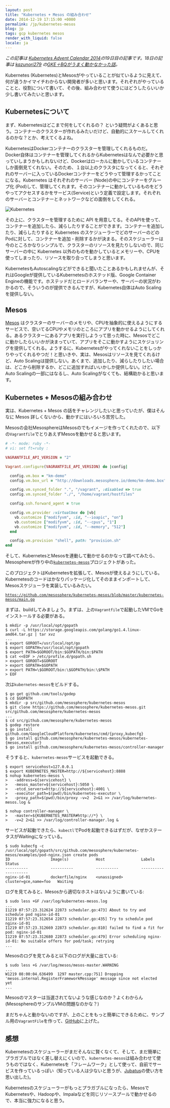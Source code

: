 ```yaml
---
layout: post
title: "Kubernetes + Mesos の組み合わせ"
date: 2014-12-19 17:15:00 +0000
permalink: /jp/kubernetes-mesos
blog: jp
tags: gcp kubernetes mesos
render_with_liquid: false
locale: ja
---
```


_この記事は [Kubernetes Advent Calendar 2014](http://qiita.com/advent-calendar/2014/kubernetes)の19日目の記事です。18日の記事は [kazunori279](http://qiita.com/kazunori279) の[GKE＋BQがうまく動かなかった話](http://qiita.com/kazunori279/items/974c8b848af079d48d9c)。_

Kubernetes (Kubernetes)とMesosがやっていることが似ているように見えて、何が違うかイマイチわからない開発者が多いと思います。それぞれがやっていることと、役割について書いて、その後、組み合わせて使うにはどうしたらいいか少し書いてみたいと思います。

## Kubernetesについて

まず、Kubernetesはどこまで何をしてくれるの？ という疑問がよくあると思う。コンテナーのクラスターが作れるみたいだけど、自動的にスケールしてくれるのかな？とか、考えてくるよね。

KubernetesはDockerコンテナーのクラスターを管理してくれるものだ。Docker自体はコンテナーを管理してくれるからKubernetesはなんで必要かと思っていしまうかもしれないけど、Dockerはローカルに動かしているコンテナーしか面倒見てくれない。そのため、１台以上のクラスタになってくると、それぞれのサーバーに入っているDockerコンテナーをどうやって管理するかってことになる。Kubernetes はそれぞれのサーバー (Node)の中にコンテナーをグループ化 (Pod)して、管理してくれます。そのコンテナーに動かしているものをどうやってアクセスするかをサービス(Service)という定義で設定します。それぞれのサーバーとコンテナーとネットワークなどの面倒をしてくれる。

![Kubernetes](/assets/images/727/Kubernetes_big.png)

その上に、クラスターを管理するために API を用意してる。そのAPIを使って、コンテナーを追加したら、減らしたりすることができます。コンテナーを追加したり、減らしたりすると Kubernetes のスケジューラーでどのサーバーのどのPodに対して、コンテナーを追加・削除するかが決まる。そのスケジューラーは今のところかなりシンプルで、クラスターのリソースを見たりしないので、同じサーバーの中に Kubernetes 以外のものを動かしているとメモリーや、CPUを使ってしまったり、リソースを取り合ってしまうと思います。

KubernetesもAutoscalingなどができると聞いたことあるかもしれませんが、それはGoogleが提供しているKubernetesのホステッド版、Google Container Engineの機能です。ホステッドだとロードバランサーや、サーバーの状況がわかるので、そういうのが提供できるんですが、Kubernetes自体はAuto Scalingを提供しない。

## Mesos

[Mesos](http://mesos.apache.org/) はクラスターのサーバーのメモリや、CPUを抽象的に使えるようにするサービスで、空いてるCPUやメモリのところにアプリを動かせるようにしてくれる。あるクラスターにあるアプリを実行しようって思った時に、Mesosでどこに動かしたらいいかが決まっていて、アプリをそこに動かすようにスケジュリングを提供してくれる。ようするに、Kubernetesがやってくれないことをしっかりやってくれるやつだ！と思いきや、実は、Mesosはリソースを見てくれるけど、Auto Scalingは提供しない。あくまで、追加したり、減らしたりしたい場合は、どこから削除するか、どこに追加すればいいかしか提供しない。けど、Auto Scalingの一部にはなるし、Auto Scalingがなくても、結構助かると思います。

## Kubernetes + Mesosの組み合わせ

実は、Kubernetes + Mesos の話をチャレンジしたいと思っていたが、僕はそんなに Mesos 詳しくないから、動かすにはいろいろ苦労した。

Mesosの会社MesosphereはMesosのでもイメージを作ってくれたので、以下の`Vagrantfile`でとりあえずMesosを動かせると思います。

```ruby
# -*- mode: ruby -*-
# vi: set ft=ruby :

VAGRANTFILE_API_VERSION = "2"

Vagrant.configure(VAGRANTFILE_API_VERSION) do |config|

  config.vm.box = "km-demo"
  config.vm.box_url = "http://downloads.mesosphere.io/demo/km-demo.box"

  config.vm.synced_folder ".", "/vagrant", :disabled => true
  config.vm.synced_folder "./", "/home/vagrant/hostfiles"

  config.ssh.forward_agent = true

  config.vm.provider :virtualbox do |vb|
    vb.customize ["modifyvm", :id, "--ioapic", "on"]
    vb.customize ["modifyvm", :id, "--cpus", "1"]
    vb.customize ["modifyvm", :id, "--memory", "512"]
  end

  config.vm.provision "shell", path: "provision.sh"
end
```

そして、KubernetesとMesosを連動して動かせるのかなって調べてみたら、Mesosphereが作り中の[`kubernetes-mesos`](https://github.com/mesosphere/kubernetes-mesos)プロジェクトがあった。

このプロジェクトはKubernetesを拡張して、Mesosが使えるようにしている。Kubernetesのコードはかなりパッケージ化してそのままインポートして、Mesosスケジューラを実装しているみたい。

[`https://github.com/mesosphere/kubernetes-mesos/blob/master/kubernetes-mesos/main.go`](https://github.com/mesosphere/kubernetes-mesos/blob/master/kubernetes-mesos/main.go)

まずは、buildしてみましょう。まずは、上の`Vagrantfile`で起動したVMでGoをインストールする必要がある。

```shell
$ mkdir -p /usr/local/opt/gopath
$ curl -L https://storage.googleapis.com/golang/go1.4.linux-amd64.tar.gz | tar xvz
...
$ export GOROOT=/usr/local/opt/go
$ export GOPATH=/usr/local/opt/gopath
$ export PATH=$GOROOT/bin:$GOPATH/bin:$PATH
$ cat <<EOF > /etc/profile.d/gopath.sh
> export GOROOT=$GOROOT
> export GOPATH=$GOPATH
> export PATH=\$GOROOT/bin:\$GOPATH/bin:\$PATH
> EOF
```

次は`kubernetes-mesos`をビルドする。

```shell
$ go get github.com/tools/godep
$ cd $GOPATH
$ mkdir -p src/github.com/mesosphere/kubernetes-mesos
$ git clone https://github.com/mesosphere/kubernetes-mesos.git src/github.com/mesosphere/kubernetes-mesos
...
$ cd src/github.com/mesosphere/kubernetes-mesos
$ godep restore
$ go install github.com/GoogleCloudPlatform/kubernetes/cmd/{proxy,kubecfg}
$ go install github.com/mesosphere/kubernetes-mesos/kubernetes-{mesos,executor}
$ go install github.com/mesosphere/kubernetes-mesos/controller-manager
```

そうすると、`kubernetes-mesos`サービスを起動できる。

```shell
$ export servicehost=127.0.0.1
$ export KUBERNETES_MASTER=http://${servicehost}:8888
$ nohup kubernetes-mesos \
>   -address=${servicehost} \
>   -mesos_master=${servicehost}:5050 \
>   -etcd_servers=http://${servicehost}:4001 \
>   -executor_path=$(pwd)/bin/kubernetes-executor \
>   -proxy_path=$(pwd)/bin/proxy -v=2  2>&1 >> /var/log/kubernetes-mesos.log &
```

```shell
$ nohup controller-manager \
>   -master=${KUBERNETES_MASTER#http://*} \
>   -v=2 2>&1 >> /var/log/controller-manager.log &
```

サービスが起動できたら、`kubectl`でPodを起動できるはずだが、なぜかステータスがWaitingになっている。

```shell
$ sudo kubecfg -c /usr/local/opt/gopath/src/github.com/mesosphere/kubernetes-mesos/examples/pod-nginx.json create pods
ID                  Image(s)            Host                Labels                 Status
----------          ----------          ----------          ----------             ----------
nginx-id-01         dockerfile/nginx    <unassigned>        cluster=gce,name=foo   Waiting
```

ログを見てみると、Mesosから適切なホストはないように書いている:

```shell
$ sudo less +GF /var/log/kubernetes-mesos.log
...
I1219 07:57:23.312624 22873 scheduler.go:473] About to try and schedule pod nginx-id-01
I1219 07:57:23.312654 22873 scheduler.go:435] Try to schedule pod nginx-id-01
I1219 07:57:23.312669 22873 scheduler.go:810] failed to find a fit for pod: nginx-id-01
I1219 07:57:23.312680 22873 scheduler.go:479] Error scheduling nginx-id-01: No suitable offers for pod/task; retrying
...
```

Mesosのログを見てみると以下のログが大量に出ている:

```shell
$ sudo less +G /var/log/mesos/mesos-master.WARNING
...
W1219 08:00:04.636499  1297 master.cpp:751] Dropping 'mesos.internal.RegisterFrameworkMessage' message since not elected yet
...
```

Mesosのマスターは当選されてないような感じなのか？よくわからん (MesosphereのサンプルVMの問題なのかな？)

まだちゃんと動かないのですが、上のことをもっと簡単にできるために、サンプル用の`VagrantFile`を作って、[GitHub](https://github.com/IanLewis/Kubernetes-mesos-demo)に上げた。

## 感想

Kubernetesのスケジューラーがまだそんなに賢くなくて、そして、まだ簡単にプラガブルではなく差し替えにくいので、`kubernetes-mesos`は組み合わせて使うものではなく、Kubernetesを「フレームワーク」として使って、自前でサービスを作っているっぽい（知っている人は少ないと思うが、[Jubatus](http://jubat.us/ja/)の使い方を思い出した)。

Kubernetesのスケジューラーがもっとプラガブルになったら、MesosでKubernetesや、Hadoopや、Impalaなどを同じリソースプールで動かせるので、本当に強力になると思う。

